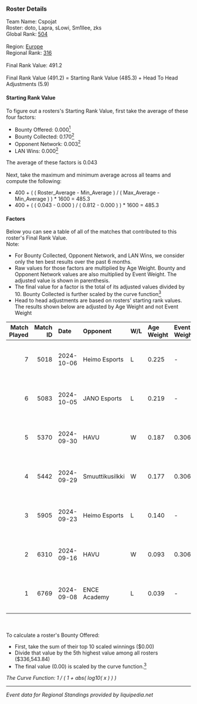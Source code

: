 ### Roster Details<br />
Team Name: Cspojat<br />
Roster: doto, Lapra, sLowi, Sm1llee, zks<br />
Global Rank: [504](../../standings_global_2025_03_01.md)<br />
<br />
Region: [Europe]( ../../standings_europe_2025_03_01.md)<br />
Regional Rank: [316]( ../../standings_europe_2025_03_01.md)<br />
<br />
Final Rank Value:  491.2<br />
<br />
Final Rank Value (491.2) = Starting Rank Value (485.3) + Head To Head Adjustments (5.9)<br />

#### Starting Rank Value<br />
To figure out a rosters's Starting Rank Value, first take the average of these four factors:<br />
- Bounty Offered: 0.000[<sup>1</sup>](#table2)
- Bounty Collected: 0.170[<sup>2</sup>](#table1)
- Opponent Network: 0.003[<sup>2</sup>](#table1)
- LAN Wins: 0.000[<sup>2</sup>](#table1)

The average of these factors is 0.043<br />
<br />
Next, take the maximum and minimum average across all teams and compute the following:<br />
- 400 + ( ( Roster_Average - Min_Average ) / ( Max_Average - Min_Average ) ) * 1600 = 485.3
- 400 + ( ( 0.043 - 0.000 ) / ( 0.812 - 0.000 ) ) * 1600 = 485.3


#### Factors<br />
Below you can see a table of all of the matches that contributed to this roster's Final Rank Value.<br />
Note:<br />

- For Bounty Collected, Opponent Network, and LAN Wins, we consider only the ten best results over the past 6 months.
- Raw values for those factors are multiplied by Age Weight. Bounty and Opponent Network values are also multiplied by Event Weight. The adjusted value is shown in parenthesis.
- The final value for a factor is the total of its adjusted values divided by 10. Bounty Collected is further scaled by the curve function[<sup>3</sup>](#curveFunction)
- Head to head adjustments are based on rosters' starting rank values. The results shown below are adjusted by Age Weight and not Event Weight
<span id="table1"></span><br />


| Match Played | Match ID | Date       | Opponent        | W/L | Age Weight | Event Weight | Bounty Collected | Opponent Network | LAN Wins  | H2H Adj. | Roster                              |
| -: | -: | :- | :- | :- | :- | :- | :- | :- | :- | -: | :- |
|            7 |     5018 | 2024-10-06 | Heimo Esports   | L   | 0.225      | -            | -                | -                | -         |    -1.37 | doto, Lapra, sLowi, Sm1llee, zks    |
|            6 |     5083 | 2024-10-05 | JANO Esports    | L   | 0.219      | -            | -                | -                | -         |    -0.71 | doto, Lapra, sLowi, Sm1llee, zks    |
|            5 |     5370 | 2024-09-30 | HAVU            | W   | 0.187      | 0.306        | 0.002 (0.000)    | 0.321 (0.018)    | 0 (0.000) |     4.19 | doto, Lapra, sLowi, Sm1llee, zks    |
|            4 |     5442 | 2024-09-29 | Smuuttikusilkki | W   | 0.177      | 0.306        | 0.000 (0.000)    | 0.052 (0.003)    | 0 (0.000) |     2.67 | doto, Lapra, m0n0xx, sLowi, Sm1llee |
|            3 |     5905 | 2024-09-23 | Heimo Esports   | L   | 0.140      | -            | -                | -                | -         |    -0.85 | doto, Lapra, m4tthi, Sm1llee, zks   |
|            2 |     6310 | 2024-09-16 | HAVU            | W   | 0.093      | 0.306        | 0.002 (0.000)    | 0.321 (0.009)    | 0 (0.000) |     2.10 | doto, Lapra, sLowi, Sm1llee, zks    |
|            1 |     6769 | 2024-09-08 | ENCE Academy    | L   | 0.039      | -            | -                | -                | -         |    -0.16 | doto, Lapra, sLowi, Sm1llee, zks    |

<br />
<span id="table2"></span><br />
To calculate a roster's Bounty Offered:<br />

- First, take the sum of their top 10 scaled winnings ($0.00)
- Divide that value by the 5th highest value among all rosters ($336,543.84)
- The final value (0.00) is scaled by the curve function.[<sup>3</sup>](#curveFunction)

<span id="curveFunction"></span>_The Curve Function: 1 / ( 1 + abs( log10( x ) ) )_<br />

---
_Event data for Regional Standings provided by liquipedia.net_<br />
